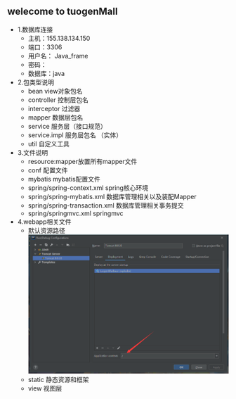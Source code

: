 ## welecome to tuogenMall
- 1.数据库连接
  - 主机：155.138.134.150
  - 端口：3306  
  - 用户名： Java_frame
  - 密码：
  - 数据库：java
- 2.包类型说明
  - bean view对象包名
  - controller 控制层包名
  - interceptor 过滤器
  - mapper  数据层包名
  - service 服务层（接口规范）
  - service.impl  服务层包名 （实体）
  - util  自定义工具
- 3.文件说明
  - resource:mapper放置所有mapper文件
  - conf 配置文件
  - mybatis mybatis配置文件
  - spring/spring-context.xml spring核心环境
  - spring/spring-mybatis.xml 数据库管理相关以及装配Mapper
  - spring/spring-transaction.xml 数据库管理相关事务提交
  - spring/springmvc.xml springmvc
- 4.webapp相关文件
  - 默认资源路径
  ![img_1.png](info/img_1.png)
  - static 静态资源和框架 
  - view 视图层
  